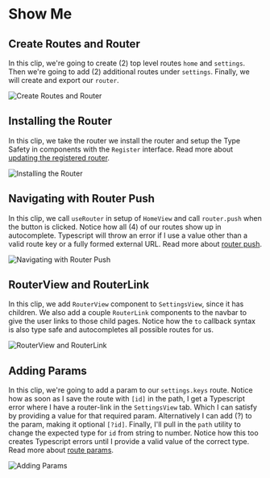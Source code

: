 # Show Me

## Create Routes and Router

In this clip, we're going to create (2) top level routes `home` and `settings`. Then we're going to add (2) additional routes under `settings`. Finally, we will create and export our `router`.

![Create Routes and Router](/create-routes.gif)

## Installing the Router

In this clip, we take the router we install the router and setup the Type Safety in components with the `Register` interface. Read more about [updating the registered router](/getting-started#update-registered-router).

![Installing the Router](/install-router.gif)

## Navigating with Router Push

In this clip, we call `useRouter` in setup of `HomeView` and call `router.push` when the button is clicked. Notice how all (4) of our routes show up in autocomplete. Typescript will throw an error if I use a value other than a valid route key or a fully formed external URL. Read more about [router push](/core-concepts/navigating#push).

![Navigating with Router Push](/router-push.gif)

## RouterView and RouterLink

In this clip, we add `RouterView` component to `SettingsView`, since it has children. We also add a couple `RouterLink` components to the navbar to give the user links to those child pages. Notice how the `to` callback syntax is also type safe and autocompletes all possible routes for us.

![RouterView and RouterLink](/router-link.gif)

## Adding Params

In this clip, we're going to add a param to our `settings.keys` route. Notice how as soon as I save the route with `[id]` in the path, I get a Typescript error where I have a router-link in the `SettingsView` tab. Which I can satisfy by providing a value for that required param. Alternatively I can add (?) to the param, making it optional `[?id]`. Finally, I'll pull in the `path` utility to change the expected type for `id` from string to number. Notice how this too creates Typescript errors until I provide a valid value of the correct type. Read more about [route params](/core-concepts/route-params#route-params).

![Adding Params](/route-params.gif)